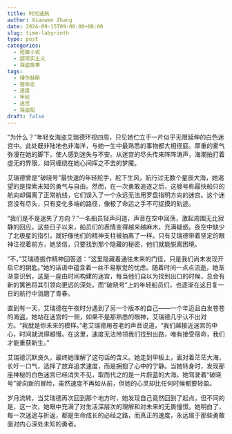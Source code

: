 ```yaml
---
title: 时光迷航
author: Xiaowen Zhang
date: 2024-09-15T09:00:00+08:00
slug: time-labyrinth
type: post
categories:
  - 短篇小说
  - 超现实主义
  - 海盗故事
tags:
  - 博尔赫斯
  - 宿命论
  - 速度
  - 年轻
  - 迷宫
  - 海盗船
draft: false
---
```


“为什么？”年轻女海盗艾瑞德环视四周，只见她伫立于一片似乎无限延伸的白色迷宫中。此处既非陆地也非海洋，与她一生中最熟悉的事物都大相径庭。厚重的雾气弥漫在她的脚下，使人感到迷失与不安。从迷宫的尽头传来阵阵涛声，海潮拍打着虚无的界限，如同缠绕在她心间挥之不去的梦魇。

艾瑞德曾是“破晓号”最快速的年轻舵手，舵下生风，航行过无数个星辰大海，她渴望的是探索未知的勇气与自由。然而，在一次勇敢追逐之后，这艘号称最快船只的航向却偏离了正常航线，它们误入了一个永远无法用罗盘指明方向的迷宫。这个迷宫没有尽头，只有变化多端的路径，像极了命运之手不可捉摸的轨迹。

“我们是不是迷失了方向？”一名船员轻声问道，声音在空中回荡，激起周围无比寂静的回应。这些日子以来，船员们的表情变得越来越麻木，充满疑惑。夜空中缺少了北极星的指引，就好像他们的精神支柱被抽离了一样。只有艾瑞德带着坚定的眼神注视着前方，她坚信，只要找到那个隐藏的秘密，他们就能脱离困境。

“不，”艾瑞德振作精神回答道：“这里隐藏着通往未来的门径，只是我们尚未发现开启它的钥匙。”她的话语中蕴含着一丝不易察觉的忧虑。随着时间一点点流逝，她渐渐意识到，这是一座由时间构建的迷宫，每当他们自以为找到出口的时候，总会有新的篱笆将其引领向更远的深处。而“破晓号”上的年轻船员们，也逐渐在这日复一日的航行中消磨了青春。

直到有一天，艾瑞德在午夜时分遇到了另一个版本的自己——一个年迈且白发苍苍的海盗。她站在迷宫的一侧，如果不是那熟悉的眼神，艾瑞德几乎认不出对方。“我就是你未来的模样。”老艾瑞德用苍老的声音说道，“我们越接近迷宫的中心，时间就流得越慢。在这里，速度无法带领我们找到出路，唯有接受宿命，我们才能重获新生。”

艾瑞德沉默良久，最终她理解了这句话的含义。她走到甲板上，面对着茫茫大海，长吁一口气，选择了放弃追求速度，而是拥抱了心中的宁静。当她转身时，发现那座神秘的白色迷宫已经消失不见，取而代之的是一片蔚蓝的大海。她驾驶着“破晓号”驶向新的冒险，虽然速度不再如从前，但她的心灵却比任何时候都要轻盈。

岁月流转，当艾瑞德再次回到那个地方时，她发现自己竟然回到了起点，但不同的是，这一次，她眼中充满了对生活深层次的理解和对未来的无畏憧憬。她明白了，每一次迷途与折返，都是生命成长的必经之路，而真正的速度，永远属于那些勇敢面对内心深处未知的勇者。